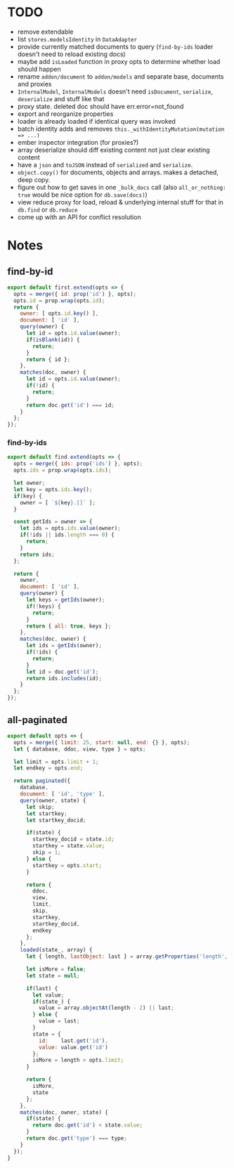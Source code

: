 # TODO

* remove extendable
* list `stores.modelsIdentity` in `DataAdapter`
* provide currently matched documents to query (`find-by-ids` loader doesn't need to reload existing docs)
* maybe add `isLoaded` function in proxy opts to determine whether load should happen
* rename `addon/document` to `addon/models` and separate base, documents and proxies
* `InternalModel`, `InternalModels` doesn't need `isDocument`, `serialize`, `deserialize` and stuff like that
* proxy state. deleted doc should have err.error=not_found
* export and reorganize properties
* loader is already loaded if identical query was invoked
* batch identity adds and removes `this._withIdentityMutation(mutation => ...)`
* ember inspector integration (for proxies?)
* array deserialize should diff existing content not just clear existing content
* have a `json` and `toJSON` instead of `serialized` and `serialize`.
* `object.copy()` for documents, objects and arrays. makes a detached, deep copy.
* figure out how to get saves in one `_bulk_docs` call (also `all_or_nothing: true` would be nice option for `db.save(docs)`)
* view reduce proxy for load, reload & underlying internal stuff for that in `db.find` or `db.reduce`
* come up with an API for conflict resolution

# Notes

## find-by-id

``` javascript
export default first.extend(opts => {
  opts = merge({ id: prop('id') }, opts);
  opts.id = prop.wrap(opts.id);
  return {
    owner: [ opts.id.key() ],
    document: [ 'id' ],
    query(owner) {
      let id = opts.id.value(owner);
      if(isBlank(id)) {
        return;
      }
      return { id };
    },
    matches(doc, owner) {
      let id = opts.id.value(owner);
      if(!id) {
        return;
      }
      return doc.get('id') === id;
    }
  };
});
```

### find-by-ids

``` javascript
export default find.extend(opts => {
  opts = merge({ ids: prop('ids') }, opts);
  opts.ids = prop.wrap(opts.ids);

  let owner;
  let key = opts.ids.key();
  if(key) {
    owner = [ `${key}.[]` ];
  }

  const getIds = owner => {
    let ids = opts.ids.value(owner);
    if(!ids || ids.length === 0) {
      return;
    }
    return ids;
  };

  return {
    owner,
    document: [ 'id' ],
    query(owner) {
      let keys = getIds(owner);
      if(!keys) {
        return;
      }
      return { all: true, keys };
    },
    matches(doc, owner) {
      let ids = getIds(owner);
      if(!ids) {
        return;
      }
      let id = doc.get('id');
      return ids.includes(id);
    }
  };
});
```

## all-paginated

``` javascript
export default opts => {
  opts = merge({ limit: 25, start: null, end: {} }, opts);
  let { database, ddoc, view, type } = opts;

  let limit = opts.limit + 1;
  let endkey = opts.end;

  return paginated({
    database,
    document: [ 'id', 'type' ],
    query(owner, state) {
      let skip;
      let startkey;
      let startkey_docid;

      if(state) {
        startkey_docid = state.id;
        startkey = state.value;
        skip = 1;
      } else {
        startkey = opts.start;
      }

      return {
        ddoc,
        view,
        limit,
        skip,
        startkey,
        startkey_docid,
        endkey
      };
    },
    loaded(state_, array) {
      let { length, lastObject: last } = array.getProperties('length', 'lastObject');

      let isMore = false;
      let state = null;

      if(last) {
        let value;
        if(state_) {
          value = array.objectAt(length - 2) || last;
        } else {
          value = last;
        }
        state = {
          id:    last.get('id'),
          value: value.get('id')
        };
        isMore = length > opts.limit;
      }

      return {
        isMore,
        state
      };
    },
    matches(doc, owner, state) {
      if(state) {
        return doc.get('id') < state.value;
      }
      return doc.get('type') === type;
    }
  });
}
```
